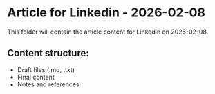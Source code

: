 # Article for Linkedin - 2026-02-08

This folder will contain the article content for Linkedin on 2026-02-08.

## Content structure:
- Draft files (.md, .txt)
- Final content
- Notes and references

